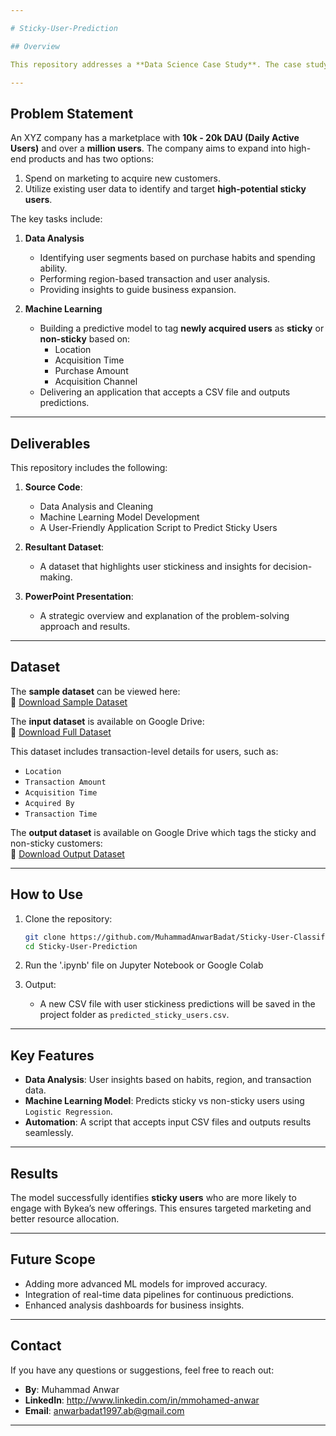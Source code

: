 ```yaml
---

# Sticky-User-Prediction

## Overview

This repository addresses a **Data Science Case Study**. The case study revolves around analyzing user behavior, purchase patterns, and spending abilities to identify **sticky vs non-sticky users**. The ultimate goal is to help the company efficiently target potential customers for its new business offerings without excessive marketing spend.

---
```


## Problem Statement

An XYZ company has a marketplace with **10k - 20k DAU (Daily Active Users)** and over a **million users**. The company aims to expand into high-end products and has two options:  
1. Spend on marketing to acquire new customers.  
2. Utilize existing user data to identify and target **high-potential sticky users**.

The key tasks include:

1. **Data Analysis**  
   - Identifying user segments based on purchase habits and spending ability.  
   - Performing region-based transaction and user analysis.  
   - Providing insights to guide business expansion.  

2. **Machine Learning**  
   - Building a predictive model to tag **newly acquired users** as **sticky** or **non-sticky** based on:  
     - Location  
     - Acquisition Time  
     - Purchase Amount  
     - Acquisition Channel  
   - Delivering an application that accepts a CSV file and outputs predictions.

---

## Deliverables

This repository includes the following:

1. **Source Code**:  
   - Data Analysis and Cleaning  
   - Machine Learning Model Development  
   - A User-Friendly Application Script to Predict Sticky Users  

2. **Resultant Dataset**:  
   - A dataset that highlights user stickiness and insights for decision-making.  

3. **PowerPoint Presentation**:  
   - A strategic overview and explanation of the problem-solving approach and results.  

---

## Dataset

The **sample dataset** can be viewed here:   
🔗 [Download Sample Dataset](https://docs.google.com/spreadsheets/d/1KY3GZ9I8DF8TYvxMrTRpPiVGU7hxEUohya71LLWi970)

The **input dataset** is available on Google Drive:  
🔗 [Download Full Dataset](https://drive.google.com/file/d/1lT5MY0UmKBaui26zYYAGOafTjAz-71XG/view?usp=sharing)

This dataset includes transaction-level details for users, such as:  
- `Location`  
- `Transaction Amount`  
- `Acquisition Time`  
- `Acquired By`  
- `Transaction Time`  

The **output dataset** is available on Google Drive which tags the sticky and non-sticky customers:  
🔗 [Download Output Dataset](https://drive.google.com/file/d/1lT5MY0UmKBaui26zYYAGOafTjAz-71XG/view?usp=sharing)

---

## How to Use

1. Clone the repository:
   ```bash
   git clone https://github.com/MuhammadAnwarBadat/Sticky-User-Classification-by-Logistic-Regression.git
   cd Sticky-User-Prediction
   ```

2. Run the '.ipynb' file on Jupyter Notebook or Google Colab

3. Output:  
   - A new CSV file with user stickiness predictions will be saved in the project folder as `predicted_sticky_users.csv`.

---

## Key Features

- **Data Analysis**: User insights based on habits, region, and transaction data.  
- **Machine Learning Model**: Predicts sticky vs non-sticky users using `Logistic Regression`.  
- **Automation**: A script that accepts input CSV files and outputs results seamlessly.  

---

## Results

The model successfully identifies **sticky users** who are more likely to engage with Bykea’s new offerings. This ensures targeted marketing and better resource allocation.

---

## Future Scope

- Adding more advanced ML models for improved accuracy.  
- Integration of real-time data pipelines for continuous predictions.  
- Enhanced analysis dashboards for business insights.  

---

## Contact

If you have any questions or suggestions, feel free to reach out:

- **By**: Muhammad Anwar  
- **LinkedIn**: http://www.linkedin.com/in/mmohamed-anwar  
- **Email**: anwarbadat1997.ab@gmail.com  

---

